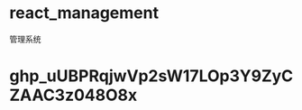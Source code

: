 # react_management
管理系统

#  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

<!--  
     npm 安装比较慢的话，需要替换成国内镜像
      采用淘宝的镜像地址  
      1. npm config set registry https://registry.npm.taobao.org 
      2.查看是否安装成功 
        执行 npm config get registry 
        输出 https://registry.npm.taobao.org/
      镜像替换成功  

 -->
<!-- 
  1.要是用scss需要先安装  执行命令  npm i --save sass 
  2.安装axios   执行命令  npm i --save axios 
  3.抓取其他平台的数据需要配置反向代理 
    https://create-react-app.bootcss.com/docs/proxying-api-requests-in-development 
    在src下创建一个文件  src/setupProxy.js
    
    需要安装  http-proxy-middleware          npm i --save http-proxy-middleware 
    4.安装路由
       npm i --save-dev react-router-dom 


     5.配置本地接口
     安装 json-server  sudo npm install -g json-server 
     然后创建一个json文件，在此文件所在的文件打开窗口，执行json-server --watch testjsonApi.json --port 8000
     然后在浏览器打开http://localhost:8000/posts即可看到数据
 -->
 <!-- 
    //安装插件 搜索react （ES7 React/Redux/GraphQL/React-） 安装此插件
    rfc 生成函数式组建
    rcc 生成commponent组建
 Origin
  -->
 <!-- https://i.maoyan.com/ajax/mostExpected?limit=10&offset=0&token=&optimus_uuid=D307AA30560A11EDACB5E5D6D21182C88F40FB5574DA40BA88B434F852636749&optimus_risk_level=71&optimus_code=10 -->